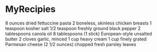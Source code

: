 # MyRecipies
8 ounces dried fettuccine pasta
2 boneless, skinless chicken breasts
1 teaspoon kosher salt
1/2 teaspoon freshly ground black pepper
2 tablespoons canola oil
8 tablespoons (1 stick) European-style unsalted butter
2 cloves garlic, minced
1 cup heavy cream
1 cup finely grated Parmesan cheese (2 1/2 ounces)
chopped fresh parsley leaves
